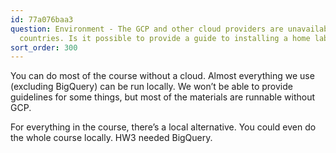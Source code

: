 ```yaml
---
id: 77a076baa3
question: Environment - The GCP and other cloud providers are unavailable in some
  countries. Is it possible to provide a guide to installing a home lab?
sort_order: 300
---
```


You can do most of the course without a cloud. Almost everything we use (excluding BigQuery) can be run locally. We won’t be able to provide guidelines for some things, but most of the materials are runnable without GCP.

For everything in the course, there’s a local alternative. You could even do the whole course locally. HW3 needed BigQuery.

